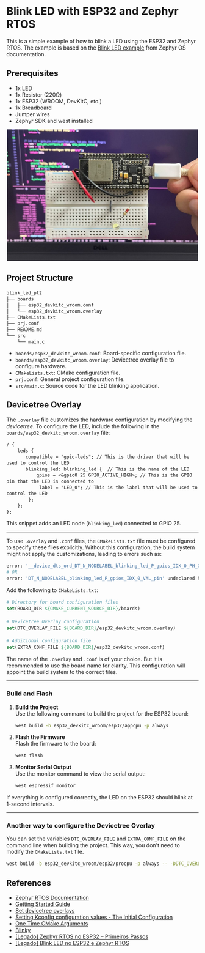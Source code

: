 # Blink LED with ESP32 and Zephyr RTOS

This is a simple example of how to blink a LED using the ESP32 and Zephyr RTOS. The example is based on the [Blink LED example](https://docs.zephyrproject.org/latest/samples/basic/blinky/README.html) from Zephyr OS documentation.

## Prerequisites

- 1x LED
- 1x Resistor (220Ω)
- 1x ESP32 (WROOM, DevKitC, etc.)
- 1x Breadboard
- Jumper wires
- Zephyr SDK and west installed

<!-- Center the image -->
<!-- markdownlint-disable MD033 -->
<p align="center">
  <img src="assets/esp-wroom-32.jpeg" alt="ESP32" width="500">
</p>
<!-- markdownlint-enable MD033 -->

## Project Structure

```plaintext
blink_led_pt2
├── boards
│   ├── esp32_devkitc_wroom.conf
│   └── esp32_devkitc_wroom.overlay
├── CMakeLists.txt
├── prj.conf
├── README.md
└── src
    └── main.c
```

- `boards/esp32_devkitc_wroom.conf`: Board-specific configuration file.
- `boards/esp32_devkitc_wroom.overlay`: Devicetree overlay file to configure hardware.
- `CMakeLists.txt`: CMake configuration file.
- `prj.conf`: General project configuration file.
- `src/main.c`: Source code for the LED blinking application.

## Devicetree Overlay

The `.overlay` file customizes the hardware configuration by modifying the *devicetree*. To configure the LED, include the following in the `boards/esp32_devkitc_wroom.overlay` file:

```dts
/ {
    leds {
       compatible = "gpio-leds"; // This is the driver that will be used to control the LED
       blinking_led: blinking_led {  // This is the name of the LED
           gpios = <&gpio0 25 GPIO_ACTIVE_HIGH>; // This is the GPIO pin that the LED is connected to
            label = "LED_0"; // This is the label that will be used to control the LED
        };
    };
};

```

This snippet adds an LED node (`blinking_led`) connected to GPIO 25.

---

To use `.overlay` and `.conf` files, the `CMakeLists.txt` file must be configured to specify these files explicitly. Without this configuration, the build system might not apply the customizations, leading to errors such as:

```bash
error: '__device_dts_ord_DT_N_NODELABEL_blinking_led_P_gpios_IDX_0_PH_ORD' undeclared here (not in a function)
# OR
error: 'DT_N_NODELABEL_blinking_led_P_gpios_IDX_0_VAL_pin' undeclared here (not in a function)
```

Add the following to `CMakeLists.txt`:

```cmake
# Directory for board configuration files
set(BOARD_DIR ${CMAKE_CURRENT_SOURCE_DIR}/boards)

# Devicetree Overlay configuration
set(DTC_OVERLAY_FILE ${BOARD_DIR}/esp32_devkitc_wroom.overlay)

# Additional configuration file
set(EXTRA_CONF_FILE ${BOARD_DIR}/esp32_devkitc_wroom.conf)
```

The name of the `.overlay` and `.conf` is of your choice. But it is recommended to use the board name for clarity. This configuration will appoint the build system to the correct files.

---

### Build and Flash

1. **Build the Project**  
   Use the following command to build the project for the ESP32 board:

   ```bash
   west build -b esp32_devkitc_wroom/esp32/appcpu -p always
   ```

2. **Flash the Firmware**  
   Flash the firmware to the board:

   ```bash
   west flash
   ```

3. **Monitor Serial Output**  
   Use the monitor command to view the serial output:

   ```bash
   west espressif monitor
   ```

If everything is configured correctly, the LED on the ESP32 should blink at 1-second intervals.

---

### Another way to configure the Devicetree Overlay

You can set the variables `DTC_OVERLAY_FILE` and `EXTRA_CONF_FILE` on the command line when building the project. This way, you don't need to modify the `CMakeLists.txt` file.

```bash
west build -b esp32_devkitc_wroom/esp32/procpu -p always -- -DDTC_OVERLAY_FILE=boards/esp32_devkitc_wroom.overlay -DEXTRA_CONF_FILE=boards/esp32_devkitc_wroom.conf
```

## References

- [Zephyr RTOS Documentation](https://docs.zephyrproject.org/latest/)
- [Getting Started Guide](https://docs.zephyrproject.org/latest/develop/getting_started/index.html)
- [Set devicetree overlays](https://docs.zephyrproject.org/latest/build/dts/howtos.html#set-devicetree-overlays)
- [Setting Kconfig configuration values - The Initial Configuration](https://docs.zephyrproject.org/latest/build/kconfig/setting.html#the-initial-configuration)
- [One Time CMake Arguments](https://docs.zephyrproject.org/latest/develop/west/build-flash-debug.html#one-time-cmake-arguments)
- [Blinky](https://docs.zephyrproject.org/latest/samples/basic/blinky/README.html#blinky)
- [[Legado] Zephyr RTOS no ESP32 – Primeiros Passos](https://embarcados.com.br/zephyr-rtos-no-esp32-primeiros-passos/)
- [[Legado] Blink LED no ESP32 e Zephyr RTOS](https://embarcados.com.br/blink-led-no-esp32-e-zephyr-rtos/)
